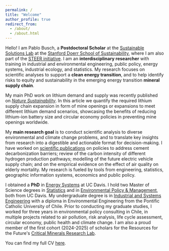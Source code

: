 ```yaml
---
permalink: /
title: "Welcome"
author_profile: true
redirect_from: 
  - /about/
  - /about.html
---
```


Hello! I am Pablo Busch, a **Postdoctoral Scholar** at the [Sustainable Solutions Lab](https://sustainablesolutions.stanford.edu/) at the [Stanford Doerr School of Sustainability](https://sustainability.stanford.edu/), where I am also part of the [STEER initiative](https://steer.stanford.edu/). I am an **interdisciplinary researcher** with training in industrial and environmental engineering, public policy, energy systems, industrial ecology, and statistics. My research focuses on scientific analyses to support a **clean energy transition**, and to help identify risks to equity and sustainability in the emerging energy transition **mineral supply chain**. 

My main PhD work on lithium demand and supply was recently published on [*Nature Sustainability*](https://doi.org/10.1038/s41893-025-01561-5). In this article we quantify the required lithium supply chain expansion in form of mine openings or expansions to meet different lithium demand scenarios, showcasing the benefits of reducing lithium-ion battery size and circular economy policies in preventing mine openings worldwide.

My **main research goal** is to conduct scientific analysis to diverse environmental and climate change problems, and to translate key insights from research into a digestible and actionable format for decision-making. I have worked on [scientific publications](publications.md) on policies to address cement decarbonization barriers; review of the carbon intensity of different hydrogen production pathways; modelling of the future electric vehicle supply chain; and on the empirical evidence on the effect of air quality on elderly mortality. My research is fueled by tools from engineering, statistics, geographic information systems, economics and public policy. 

I obtained a **PhD** in [Energy Systems](https://energy.ucdavis.edu/education/energy-graduate-group/) at UC Davis. I hold two Master of Science degrees in [Statistics](https://statistics.ucdavis.edu/) and in [Environmental Policy & Management](https://epm.ucdavis.edu/), both from UC Davis. My undergraduate degree is in [Industrial and Systems Engineering](https://www.ing.uc.cl/) with a diploma in Environmental Engineering from the Pontific Catholic University of Chile. Prior to conducting my graduate studies, I worked for three years in environmental policy consulting in Chile, in multiple projects related to air pollution, risk analysis, life cycle assessment, circular economy, public health and climate change. I am also a proud member of the first cohort (2024-2025) of scholars for the Resources for the Future's [Critical Minerals Research Lab](https://www.rff.org/topics/transportation/critical-minerals/critical-minerals-research-lab/).

You can find my full CV [here](../files/Resume_Busch.pdf).

